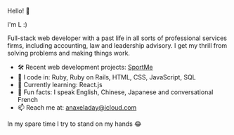 Hello! 👋

I'm L :) 

Full-stack web developer with a past life in all sorts of professional services firms, including accounting, law and leadership advisory. I get my thrill from solving problems and making things work. 

- 🛠 Recent web development projects: <a href="https://www.sportme.cc">SportMe</a>
- 🤖 I code in: Ruby, Ruby on Rails, HTML, CSS, JavaScript, SQL
- 🌱 Currently learning: React.js
- 💞️ Fun facts: I speak English, Chinese, Japanese and conversational French
- 📫 Reach me at: anaxeladay@icloud.com

In my spare time I try to stand on my hands 😂

<!---
suulightly/suulightly is a ✨ special ✨ repository because its `README.md` (this file) appears on your GitHub profile.
You can click the Preview link to take a look at your changes.
--->
